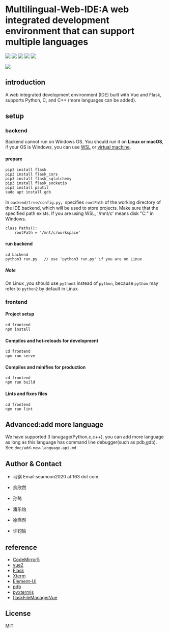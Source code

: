 # Multilingual-Web-IDE:A web integrated development environment that can support multiple languages

<img src="https://img.shields.io/badge/Vue-^2.6.14-blue.svg"> <img src="https://img.shields.io/badge/Flask-2.2.2-blue"> <img src="https://img.shields.io/badge/CodeMirror-5.65-blue"> <img src="https://img.shields.io/badge/xterm-^4.19.0-blue"> <img src="https://img.shields.io/badge/element_ui-^2.15.9-blue">


<img src="https://img.shields.io/badge/license-MIT-green">

## introduction
A web integrated development environment (IDE) built with Vue and Flask, supports Python, C, and C++ (more languages can be added).

## setup
### backend
Backend cannot run on Windows OS. You should run it on **Linux or macOS**, if your OS is Windows, you can use [WSL](https://docs.microsoft.com/en-us/windows/wsl/about) or [virtual machine](https://www.vmware.com/).

#### prepare

```
pip3 install flask
pip3 install flask_cors
pip3 install flask_sqlalchemy
pip3 install flask_socketio
pip3 install psutil
sudo apt install gdb
```

In `backend/tree/config.py`，specifies `rootPath` of the working directory of the IDE backend, which will be used to store projects. Make sure that the specified path exists.
If you are using WSL, '/mnt/c' means disk "C:" in Windows.
```
class Paths():
    rootPath = '/mnt/c/workspace'
```

#### run backend

```
cd backend
python3 run.py   // use 'python3 run.py' if you are on Linux
```

##### Note

On Linux ,you should use `python3` instead of `python`, because `python` may refer to `python2` by default in Linux.

### frontend
#### Project setup
```
cd frontend
npm install
```

#### Compiles and hot-reloads for development
```
cd frontend
npm run serve
```

#### Compiles and minifies for production
```
cd frontend
npm run build
```

#### Lints and fixes files
```
cd frontend
npm run lint
```


## Advanced:add more language

We have supported 3 lanugage(Python,c,c++), you can add more language as long as this language has command line debugger(such as pdb,gdb). See `doc/add-new-language-api.md`



## Author & Contact

+ 马骐 Email:<span>seamoon2020 at 163 dot com</span>

+ 余欣然
+ 孙骜
+ 潘乐怡
+ 徐霈然
+ 许钧愉


## reference
+ [CodeMirror5](https://codemirror.net/5/)
+ [vue2](https://v2.vuejs.org/)
+ [Flask](https://pypi.org/project/Flask/)
+ [Xterm](https://xtermjs.org/)
+ [Element-UI](https://www.npmjs.com/package/element-ui)
+ [pdb](https://docs.python.org/3/library/pdb.html)
+ [pyxtermjs](https://github.com/cs01/pyxtermjs)
+ [flaskFileManagerVue](https://github.com/XieB/flaskFileManagerVue)


## License
MIT